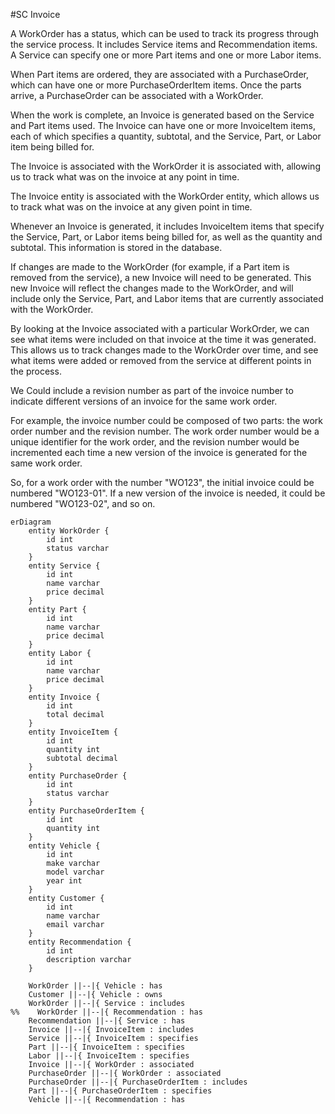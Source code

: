 #SC Invoice

A WorkOrder has a status, which can be used to track its progress through the service process. It includes Service items and Recommendation items. A Service can specify one or more Part items and one or more Labor items.

When Part items are ordered, they are associated with a PurchaseOrder, which can have one or more PurchaseOrderItem items. Once the parts arrive, a PurchaseOrder can be associated with a WorkOrder.

When the work is complete, an Invoice is generated based on the Service and Part items used. The Invoice can have one or more InvoiceItem items, each of which specifies a quantity, subtotal, and the Service, Part, or Labor item being billed for.

The Invoice is associated with the WorkOrder it is associated with, allowing us to track what was on the invoice at any point in time.

The Invoice entity is associated with the WorkOrder entity, which allows us to track what was on the invoice at any given point in time.

Whenever an Invoice is generated, it includes InvoiceItem items that specify the Service, Part, or Labor items being billed for, as well as the quantity and subtotal. This information is stored in the database.

If changes are made to the WorkOrder (for example, if a Part item is removed from the service), a new Invoice will need to be generated. This new Invoice will reflect the changes made to the WorkOrder, and will include only the Service, Part, and Labor items that are currently associated with the WorkOrder.

By looking at the Invoice associated with a particular WorkOrder, we can see what items were included on that invoice at the time it was generated. This allows us to track changes made to the WorkOrder over time, and see what items were added or removed from the service at different points in the process.

We Could include a revision number as part of the invoice number to indicate different versions of an invoice for the same work order.

For example, the invoice number could be composed of two parts: the work order number and the revision number. The work order number would be a unique identifier for the work order, and the revision number would be incremented each time a new version of the invoice is generated for the same work order.

So, for a work order with the number "WO123", the initial invoice could be numbered "WO123-01". If a new version of the invoice is needed, it could be numbered "WO123-02", and so on.

```mermaid
erDiagram
    entity WorkOrder {
        id int
        status varchar
    }
    entity Service {
        id int
        name varchar
        price decimal
    }
    entity Part {
        id int
        name varchar
        price decimal
    }
    entity Labor {
        id int
        name varchar
        price decimal
    }
    entity Invoice {
        id int
        total decimal
    }
    entity InvoiceItem {
        id int
        quantity int
        subtotal decimal
    }
    entity PurchaseOrder {
        id int
        status varchar
    }
    entity PurchaseOrderItem {
        id int
        quantity int
    }
    entity Vehicle {
        id int
        make varchar
        model varchar
        year int
    }
    entity Customer {
        id int
        name varchar
        email varchar
    }
    entity Recommendation {
        id int
        description varchar
    }

    WorkOrder ||--|{ Vehicle : has
    Customer ||--|{ Vehicle : owns
    WorkOrder ||--|{ Service : includes
%%    WorkOrder ||--|{ Recommendation : has
    Recommendation ||--|{ Service : has
    Invoice ||--|{ InvoiceItem : includes
    Service ||--|{ InvoiceItem : specifies
    Part ||--|{ InvoiceItem : specifies
    Labor ||--|{ InvoiceItem : specifies
    Invoice ||--|{ WorkOrder : associated
    PurchaseOrder ||--|{ WorkOrder : associated
    PurchaseOrder ||--|{ PurchaseOrderItem : includes
    Part ||--|{ PurchaseOrderItem : specifies
    Vehicle ||--|{ Recommendation : has
```